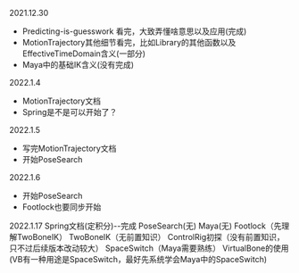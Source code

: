 2021.12.30
* Predicting-is-guesswork 看完，大致弄懂啥意思以及应用(完成)
* MotionTrajectory其他细节看完，比如Library的其他函数以及EffectiveTimeDomain含义(一部分)
* Maya中的基础IK含义(没有完成)

2022.1.4
* MotionTrajectory文档
* Spring是不是可以开始了？


2022.1.5
* 写完MotionTrajectory文档
* 开始PoseSearch

2022.1.6
* 开始PoseSearch
* Footlock也要同步开始

2022.1.17
Spring文档(定积分)--完成
PoseSearch(无)
Maya(无)
Footlock（先理解TwoBoneIK）
TwoBoneIK（无前置知识）
ControlRig初探（没有前置知识，只不过后续版本改动较大）
SpaceSwitch（Maya需要熟练）
VirtualBone的使用(VB有一种用途是SpaceSwitch，最好先系统学会Maya中的SpaceSwitch)



